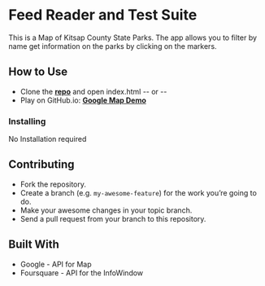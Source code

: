 # Feed Reader and Test Suite

This is a Map of Kitsap County State Parks. The app allows you to filter by name get information on the parks by clicking on the markers.

## How to Use

- Clone the **[repo](https://github.com/jtvkw2/Map)** and open index.html -- or --
- Play on GitHub.io: **[Google Map Demo](https://jtvkw2.github.io/Map/)**

### Installing

No Installation required

## Contributing

- Fork the repository.
- Create a branch (e.g. `my-awesome-feature`) for the work you’re going to do.
- Make your awesome changes in your topic branch.
- Send a pull request from your branch to this repository.

## Built With

* Google - API for Map
* Foursquare - API for the InfoWindow
